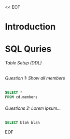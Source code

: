 << EOF
# Introduction

# SQL Quries

###### Table Setup (DDL)

###### Question 1: Show all members 

```sql
SELECT *
FROM cd.members
```

###### Questions 2: Lorem ipsum...

```sql
SELECT blah blah 
```

EOF

